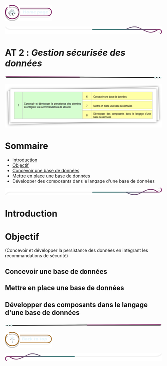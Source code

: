  <a href="../README.md">
  <img src="../assets/button/home_page.png" alt="Home page" style="width: 150px; height: auto;">
</a>

![border](../assets/line/border_deco_rt.png)

# **AT 2** : *Gestion sécurisée des données*

![border](../assets/line/line-pink-point_l.png)

![border](../assets/img/AT2.png)

# Sommaire

- [Introduction](#introduction)  
- [Objectif](#objectif)  
- [Concevoir une base de données](#concevoir-une-base-de-données)  
- [Mettre en place une base de données](#mettre-en-place-une-base-de-données)  
- [Développer des composants dans le langage d'une base de données](#développer-des-composants-dans-le-langage-dune-base-de-données)  



![border](../assets/line/border_deco_rb.png)

# Introduction

# Objectif

(Concevoir et développer la persistance des données en intégrant les recommandations de sécurité)


## Concevoir une base de données 
## Mettre en place une base de données
## Développer des composants dans le langage d'une base de données 

![border](../assets/line/line-pink-point_r.png)

<a href="#sommaire">
  <img src="../assets/button/back_to_top.png" alt="Back to top" style="width: 150px; height: auto;">
</a>

![border](../assets/line/border_deco_l.png)
